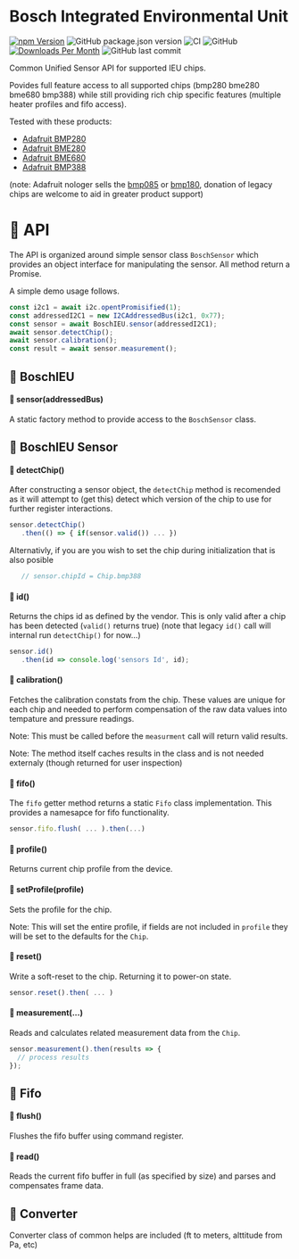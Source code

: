 # Bosch Integrated Environmental Unit
[![npm Version](http://img.shields.io/npm/v/@johntalton/boschieu.svg)](https://www.npmjs.com/package/@johntalton/boschieu)
![GitHub package.json version](https://img.shields.io/github/package-json/v/johntalton/boschieu)
![CI](https://github.com/johntalton/boschIEU/workflows/CI/badge.svg?branch=master&event=push)
![GitHub](https://img.shields.io/github/license/johntalton/boschieu)
[![Downloads Per Month](http://img.shields.io/npm/dm/@johntalton/boschieu.svg)](https://www.npmjs.com/package/@johntalton/boschieu)
![GitHub last commit](https://img.shields.io/github/last-commit/johntalton/boschieu)

Common Unified Sensor API for supported IEU chips.

Povides full feature access to all supported chips (bmp280 bme280 bme680 bmp388) while still providing rich chip specific features (multiple heater profiles and fifo access).

Tested with these products:
 - [Adafruit BMP280](https://www.adafruit.com/product/2651)
 - [Adafruit BME280](https://www.adafruit.com/product/2652)
 - [Adafruit BME680](https://www.adafruit.com/product/3660)
 - [Adafruit BMP388](https://www.adafruit.com/product/3966)

(note: Adafruit nologer sells the [bmp085](https://www.adafruit.com/product/391) or [bmp180](https://www.adafruit.com/product/1603), donation of legacy chips are welcome to aid in greater product support)

# :wrench: API

The API is organized around simple sensor class `BoschSensor` which provides an object interface for manipulating the sensor.  All method return a Promise.

A simple demo usage follows.
```js
const i2c1 = await i2c.opentPromisified(1);
const addressedI2C1 = new I2CAddressedBus(i2c1, 0x77);
const sensor = await BoschIEU.sensor(addressedI2C1);
await sensor.detectChip();
await sensor.calibration();
const result = await sensor.measurement();

```

## :blue_book: BoschIEU
#### :page_facing_up: sensor(addressedBus)
A static factory method to provide access to the `BoschSensor` class.


## :blue_book: BoschIEU Sensor
#### :page_facing_up: detectChip()
After constructing a sensor object, the `detectChip` method is recomended as it will attempt to (get this) detect which version of the chip to use for further register interactions.
```js
sensor.detectChip()
   .then(() => { if(sensor.valid()) ... })

```
Alternativly, if you are you wish to set the chip during initialization that is also posible
```js
   // sensor.chipId = Chip.bmp388
```
#### :page_facing_up: id()
Returns the chips id as defined by the vendor. This is only valid after a chip has been detected (`valid()` returns true)
(note that legacy `id()` call will internal run `detectChip()` for now...)
```js
sensor.id()
   .then(id => console.log('sensors Id', id);
```
#### :page_facing_up: calibration()
Fetches the calibration constats from the chip.  These values are unique for each chip and needed to perform compensation of the raw data values into tempature and pressure readings.

Note: This must be called before the `measurment` call will return valid results.

Note: The method itself caches results in the class and is not needed externaly (though returned for user inspection)
#### :page_facing_up: fifo()
The `fifo` getter method returns a static `Fifo` class implementation. This provides a namesapce for fifo functionality.
```js
sensor.fifo.flush( ... ).then(...)
```
#### :page_facing_up: profile()
Returns current chip profile from the device.
#### :page_facing_up: setProfile(profile)
Sets the profile for the chip.

Note: This will set the entire profile, if fields are not included in `profile` they will be set to the defaults for the `Chip`.
#### :page_facing_up: reset()
Write a soft-reset to the chip.  Returning it to power-on state.
```js
sensor.reset().then( ... )
```
#### :page_facing_up: measurement(...)
Reads and calculates related measurement data from the `Chip`.
```js
sensor.measurement().then(results => {
  // process results
});
```


## :blue_book: Fifo
#### :page_facing_up: flush()
Flushes the fifo buffer using command register.
#### :page_facing_up: read()
Reads the current fifo buffer in full (as specified by size) and parses and compensates frame data.
## :blue_book: Converter
Converter class of common helps are included (ft to meters, alttitude from Pa, etc)
